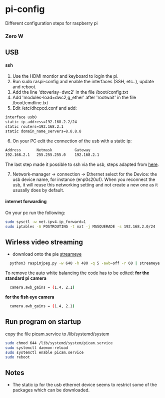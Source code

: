 # pi-config
Different configuration steps for raspberry pi

### Zero W

## USB

#### ssh
1. Use the HDMI montior and keyboard to login the pi.
2. Run sudo raspi-config and enable the interfaces (SSH, etc..), update and reboot.
3. Add the line 'dtoverlay=dwc2' in the file /boot/config.txt
4. Add 'modules-load=dwc2,g_ether' after 'rootwait' in the file /boot/cmdline.txt
5. Edit /etc/dhcpcd.conf and add:
```bash
interface usb0
static ip_address=192.168.2.2/24
static routers=192.168.2.1
static domain_name_servers=8.8.8.8
```
6. On your PC edit the connection of the usb with a static ip:
```bash
Address       Netmask          Gateway
192.168.2.1   255.255.255.0    192.168.2.1   
```
The last step made it possible to ssh via the usb, steps adapted from [here](https://learn.adafruit.com/turning-your-raspberry-pi-zero-into-a-usb-gadget/ethernet-gadget).

7. Network-manager -> connection -> Ethernet select for the Device: the usb device name, for 
instance (enp0s20u1). When you reconnect the usb, it will reuse this networking setting and not 
create a new one as it ususally does by default.

#### internet forwarding
On your pc run the following:
```bash
sudo sysctl -w net.ipv4.ip_forward=1
sudo iptables -A POSTROUTING -t nat -j MASQUERADE -s 192.168.2.0/24

```
## Wirless video streaming

* download onto the pie [streameye](https://github.com/ccrisan/streameye) 

```bash
  python3 raspimjpeg.py -w 640 -h 480 -q 5 -awb=off -r 60 | streameye 
```

To remove the auto white balancing the code has to be edited:
**for the standard pi camera**
```bash
  camera.awb_gains = (1.4, 2.1)
```
**for the fish eye camera**
```bash
  camera.awb_gains = (1.4, 2.1)
```

## Run program on startup

copy the file picam.service to /lib/systemd/system

```bash
sudo chmod 644 /lib/systemd/system/picam.service
sudo systemctl daemon-reload
sudo systemctl enable picam.service
sudo reboot
```


## Notes

* The static ip for the usb ethernet device seems to restrict some of the packages which can be downloaded.

